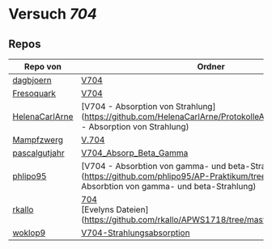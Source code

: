 # Versuch *704*

## Repos

|                Repo von                |                                                                        Ordner                                                                         |                                                                                                            PDFs                                                                                                             |
|----------------------------------------|-------------------------------------------------------------------------------------------------------------------------------------------------------|-----------------------------------------------------------------------------------------------------------------------------------------------------------------------------------------------------------------------------|
|[dagbjoern](../repo/dagbjoern)          |[V704](https://github.com/dagbjoern/AP-Physik/tree/master/V704)                                                                                        |–                                                                                                                                                                                                                            |
|[Fresoquark](../repo/Fresoquark)        |[V704](https://github.com/Fresoquark/Anfaengerpraktikum/tree/master/V704)                                                                              |–                                                                                                                                                                                                                            |
|[HelenaCarlArne](../repo/HelenaCarlArne)|[V704 - Absorption  von Strahlung](https://github.com/HelenaCarlArne/ProtokolleAP/tree/master/V704 - Absorption  von Strahlung)                        |–                                                                                                                                                                                                                            |
|[Mampfzwerg](../repo/Mampfzwerg)        |[V.704](https://github.com/Mampfzwerg/Praktikum/tree/master/V.704)                                                                                     |[main.pdf](https://docs.google.com/viewer?url=https://github.com/Mampfzwerg/Praktikum/raw/master/V.704/latex-template/main.pdf)                                                                                              |
|[pascalgutjahr](../repo/pascalgutjahr)  |[V704_Absorp_Beta_Gamma](https://github.com/pascalgutjahr/Praktikum-1/tree/master/V704_Absorp_Beta_Gamma)                                              |–                                                                                                                                                                                                                            |
|[phlipo95](../repo/phlipo95)            |[V704 - Absorbtion von gamma- und beta-Strahlung](https://github.com/phlipo95/AP-Praktikum/tree/master/V704 - Absorbtion von gamma- und beta-Strahlung)|–                                                                                                                                                                                                                            |
|[rkallo](../repo/rkallo)                |[704](https://github.com/rkallo/APWS1718/tree/master/704)<br/>[Evelyns Dateien](https://github.com/rkallo/APWS1718/tree/master/Evelyns Dateien)        |[main704.pdf](https://docs.google.com/viewer?url=https://github.com/rkallo/APWS1718/raw/master/704/main704.pdf)<br/>[main.pdf](https://docs.google.com/viewer?url=https://github.com/rkallo/APWS1718/raw/master/704/main.pdf)|
|[woklop9](../repo/woklop9)              |[V704-Strahlungsabsorption](https://github.com/woklop9/Anfaengerpraktikum/tree/master/V704-Strahlungsabsorption)                                       |–                                                                                                                                                                                                                            |
